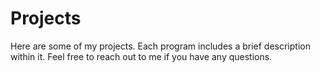 # Projects
Here are some of my projects. 
Each program includes a brief description within it. 
Feel free to reach out to me if you have any questions.
